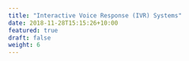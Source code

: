 ```yaml
---
title: "Interactive Voice Response (IVR) Systems"
date: 2018-11-28T15:15:26+10:00
featured: true
draft: false
weight: 6
---
```

